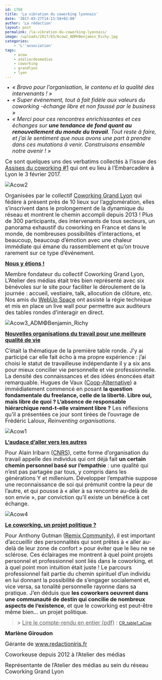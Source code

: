 ```yaml
---
id: 1768
title: 'La vibration du coworking lyonnais'
date: '2017-03-27T14:13:58+02:00'
author: 'La rédaction'
layout: post
permalink: /la-vibration-du-coworking-lyonnais/
image: /uploads/2017/03/Acow2_ADM©Benjamin_Richy.jpg
categories:
    - 'L''association'
tags:
    - acow
    - atelierdesmedias
    - coworking
    - grandlyon
    - lyon
---
```


- <span style="font-size: large;">*« Bravo pour l’organisation, le contenu et la qualité des intervenants ! »*</span>
- <span style="font-size: large;">*« Super événement, tout à fait fidèle aux valeurs du coworking -échange libre et non faussé par le business »*</span>
- <span style="font-size: large;">*« Merci pour ces rencontres enrichissantes et ces échanges sur* </span><span style="font-size: large;">***une tendance de fond quant au renouvellement du monde du travail***</span><span style="font-size: large;">*. Tout reste à faire, et j’ai le sentiment que nous avons une part à prendre dans ces mutations à venir. Construisons ensemble notre avenir ! »*</span>

<span style="font-size: large;">Ce sont quelques uns des verbatims collectés à l’issue des </span>[<span style="font-size: large;"><u>Assises du coworking #1</u></span>](http://www.assisesducoworking.fr/)<span style="font-size: large;"> qui ont eu lieu à l’Embarcadère à Lyon le 3 février 2017.</span>

<span style="font-size: large;"><img src="/uploads/2017/03/Acow2_ADM©Benjamin_Richy-300x200.jpg" alt="Acow2"> </span>

<span style="font-size: large;">Organisées par le collectif </span>[<span style="font-size: large;"><u>Coworking Grand Lyon</u></span>](http://coworking.grandlyon.com/)<span style="font-size: large;"> qui fédère à présent près de 10 lieux sur l’agglomération, elles s’inscrivent dans le prolongement de la dynamique du réseau et montrent le chemin accompli depuis 2013 ! Plus de 300 participants, des intervenants de tous secteurs, un panorama exhaustif du coworking en France et dans le monde, de nombreuses possibilités d’interactions, et beaucoup, beaucoup d’émotion avec une chaleur immédiate qui émane du rassemblement et qu’on trouve rarement sur ce type d’événement.</span>

<span style="text-decoration: underline;">**<span style="font-size: large;">Nous y étions !</span>**</span>

<span style="font-size: large;">Membre fondateur du collectif Coworking Grand Lyon, L’Atelier des médias était très bien représenté avec six bénévoles sur le site pour faciliter le déroulement de la journée : accueil, vestiaire, talk, allocution de clôture, etc. Nos amis du </span>[<span style="font-size: large;"><u>WebUp Space</u></span>](http://www.webup.space/)<span style="font-size: large;"> ont assisté la régie technique et mis en place un live wall pour permettre aux auditeurs des tables rondes d’interagir en direct.</span>

<span style="font-size: large;"><img src="/uploads/2017/03/Acow3_ADM©Benjamin_Richy-300x200.jpg" alt="Acow3_ADM©Benjamin_Richy"></span>

<span style="text-decoration: underline;">**<span style="font-size: large;">Nouvelles organisations du travail pour une meilleure qualité de vie</span>**</span>

<span style="font-size: large;">C’était la thématique de la première table ronde. J’y ai participé car elle fait écho à ma propre expérience : j’ai choisi le statut de travailleuse indépendante il y a six ans pour mieux concilier vie personnelle et vie professionnelle. La densité des connaissances et des idées énoncées était remarquable. Hugues de Vaux (</span>[<span style="font-size: large;"><u>Coop-Alternative</u></span>](http://coop-alternatives.fr/)<span style="font-size: large;">) a immédiatement commencé en posant </span><span style="font-size: large;">**la question fondamentale du freelance, celle de la liberté. Libre oui, mais libre de quoi ? L’absence de responsable hiérarchique rend-t-elle vraiment libre ?** </span><span style="font-size: large;">Les réflexions qu’il a présentées ce jour sont tirées de l</span><span style="font-size: large;">’ouvrage de Frédéric Laloux, </span><span style="font-size: large;">*Reinventing organisations*</span><span style="font-size: large;">.</span>

<span style="font-size: large;"><img src="/uploads/2017/03/Acow1_ADM©Benjamin_Richy-200x300.jpg" alt="Acow1"></span>

<span style="text-decoration: underline;"><span style="font-size: large;">**L‘audace d’aller vers les autres**</span></span>

<span style="font-size: large;">Pour Alain Iribarn (</span><span style="font-size: large;"><u>CNRS</u></span><span style="font-size: large;">), cette forme d’organisation du travail appelle des individus qui ont déjà fait </span><span style="font-size: large;">**un certain chemin personnel basé sur l’empathie**</span><span style="font-size: large;"> : une qualité qui n’est pas partagée par tous, y compris dans les générations Y et millenium. Développer l’empathie suppose une reconnaissance de soi qui prémunit contre la peur de l’autre, et qui pousse à « aller à sa rencontre au-delà de son envie », par conviction qu’il existe un bénéfice à cet échange.</span>

<span style="font-size: large;"><img src="/uploads/2017/03/Acow4_ADM©Benjamin_Richy-300x200.jpg" alt="Acow4"></span>

<span style="font-size: large;"><span style="text-decoration: underline;">**Le coworking, un projet politique ?**</span></span>

<span style="font-size: large;">Pour Anthony Gutman (</span><span style="font-size: large;"><u>Remix Community</u></span><span style="font-size: large;">), il est important d’accueillir des personnalités qui sont prêtes à « aller au-delà de leur zone de confort » pour éviter que le lieu ne se sclérose. Ces éclairages me montrent à quel point projets personnel et professionnel sont liés dans le coworking, et à quel point mon intuition était juste ! Le parcours professionnel fait partie du chemin spirituel d’un individu en lui donnant la possibilité de s’engager socialement et, vice versa, sa tonalité personnelle rayonne dans sa pratique. J’en déduis que </span><span style="font-size: large;">**les coworkers oeuvrent dans une communauté de destin qui concilie de nombreux aspects de l’existence**</span><span style="font-size: large;">, et que le coworking est peut-être même bien… un projet politique.</span>

> <span style="font-size: large;">&gt; </span><span style="font-size: large;"><u>Lire le compte-rendu en entier (pdf)</u> : </span>[CR\_table1\_aCow](/uploads/2017/03/CR_table1_aCow.pdf)

**<span style="font-size: large;">Marlène Giroudon</span>**

<span style="font-size: large;">Gérante de </span><span style="color: #000080;"><span lang="zxx"><u>[<span style="font-size: large;">www.redactioniris.fr</span>](http://www.redactioniris.fr/)</u></span></span>

<span style="font-size: large;">Coworkeuse depuis 2012 à l’Atelier des médias</span>

<span style="font-size: large;">Représentante de l’Atelier des médias au sein du réseau Coworking Grand Lyon</span>